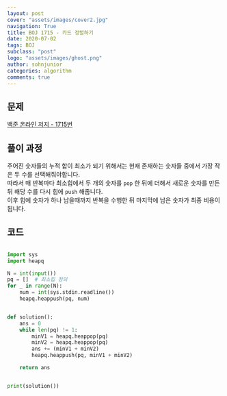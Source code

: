 ```yaml
---
layout: post
cover: "assets/images/cover2.jpg"
navigation: True
title: BOJ 1715 - 카드 정렬하기
date: 2020-07-02
tags: BOJ
subclass: "post"
logo: "assets/images/ghost.png"
author: sohnjunior
categories: algorithm
comments: true
---
```


## 문제

[백준 온라인 저지 - 1715번](https://www.acmicpc.net/problem/1715)

## 풀이 과정

주어진 숫자들의 누적 합이 최소가 되기 위해서는 현재 존재하는 숫자들 중에서 가장 작은 두 수를 선택해줘야합니다. <br>
따라서 매 반복마다 최소힙에서 두 개의 숫자를 `pop` 한 뒤에 더해서 새로운 숫자를 만든 뒤 해당 수를 다시 힙에 `push` 해줍니다. <br>
이후 힙에 숫자가 하나 남을때까지 반복을 수행한 뒤 마지막에 남은 숫자가 최종 비용이 됩니다. <br>

## 코드

```python

import sys
import heapq

N = int(input())
pq = []  # 최소힙 정의
for _ in range(N):
    num = int(sys.stdin.readline())
    heapq.heappush(pq, num)


def solution():
    ans = 0
    while len(pq) != 1:
        minV1 = heapq.heappop(pq)
        minV2 = heapq.heappop(pq)
        ans += (minV1 + minV2)
        heapq.heappush(pq, minV1 + minV2)

    return ans


print(solution())

```

